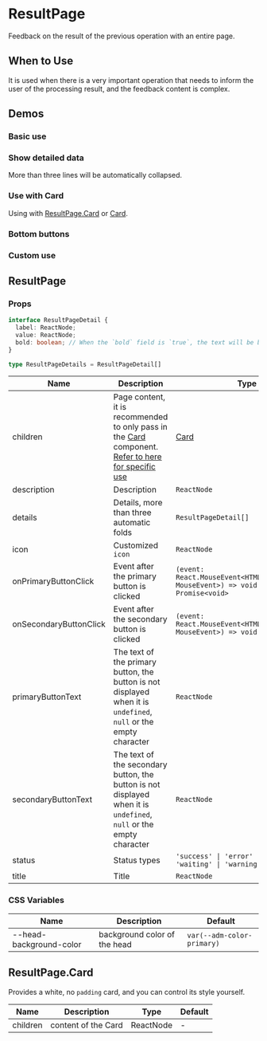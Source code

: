 # ResultPage <Experimental></Experimental>

Feedback on the result of the previous operation with an entire page.

## When to Use

It is used when there is a very important operation that needs to inform the user of the processing result, and the feedback content is complex.

## Demos

### Basic use

<code src="./demos/demo1.tsx"></code>

### Show detailed data

More than three lines will be automatically collapsed.
<code src="./demos/demo2.tsx"></code>

### Use with Card

Using with [ResultPage.Card](#resultpagecard) or [Card](/components/card).
<code src="./demos/demo3.tsx"></code>

### Bottom buttons

<code src="./demos/demo4.tsx"></code>

### Custom use

<code src="./demos/demo5.tsx"></code>

## ResultPage

### Props

```typescript | pure
interface ResultPageDetail {
  label: ReactNode;
  value: ReactNode;
  bold: boolean; // When the `bold` field is `true`, the text will be bolded.
}

type ResultPageDetails = ResultPageDetail[]
```

| Name                   | Description                                                                                                                              | Type                                                                                | Default  |
| ---------------------- | ---------------------------------------------------------------------------------------------------------------------------------------- | ----------------------------------------------------------------------------------- | -------- |
| children               | Page content, it is recommended to only pass in the [Card](/components/card) component. [Refer to here for specific use](#use-with-card) | [Card](/components/card)                                                            | -        |
| description            | Description                                                                                                                              | `ReactNode`                                                                         | -        |
| details                | Details, more than three automatic folds                                                                                                 | `ResultPageDetail[]`                                                                | -        |
| icon                   | Customized `icon`                                                                                                                        | `ReactNode`                                                                         | -        |
| onPrimaryButtonClick   | Event after the primary button is clicked                                                                                                | `(event: React.MouseEvent<HTMLButtonElement, MouseEvent>) => void \| Promise<void>` | -        |
| onSecondaryButtonClick | Event after the secondary button is clicked                                                                                              | `(event: React.MouseEvent<HTMLButtonElement, MouseEvent>) => void \|Promise<void>`  | -        |
| primaryButtonText      | The text of the primary button, the button is not displayed when it is `undefined`, `null` or the empty character                        | `ReactNode`                                                                         | -        |
| secondaryButtonText    | The text of the secondary button, the button is not displayed when it is `undefined`, `null` or the empty character                      | `ReactNode`                                                                         | -        |
| status                 | Status types                                                                                                                             | `'success' \| 'error' \| 'info' \| 'waiting' \| 'warning' `                         | `'info'` |
| title                  | Title                                                                                                                                    | `ReactNode`                                                                         | -        |

### CSS Variables

| Name                    | Description                  | Default                    |
| ----------------------- | ---------------------------- | -------------------------- |
| --head-background-color | background color of the head | `var(--adm-color-primary)` |

## ResultPage.Card

Provides a white, no `padding` card, and you can control its style yourself.

| Name     | Description         | Type      | Default |
| -------- | ------------------- | --------- | ------- |
| children | content of the Card | ReactNode | -       |
